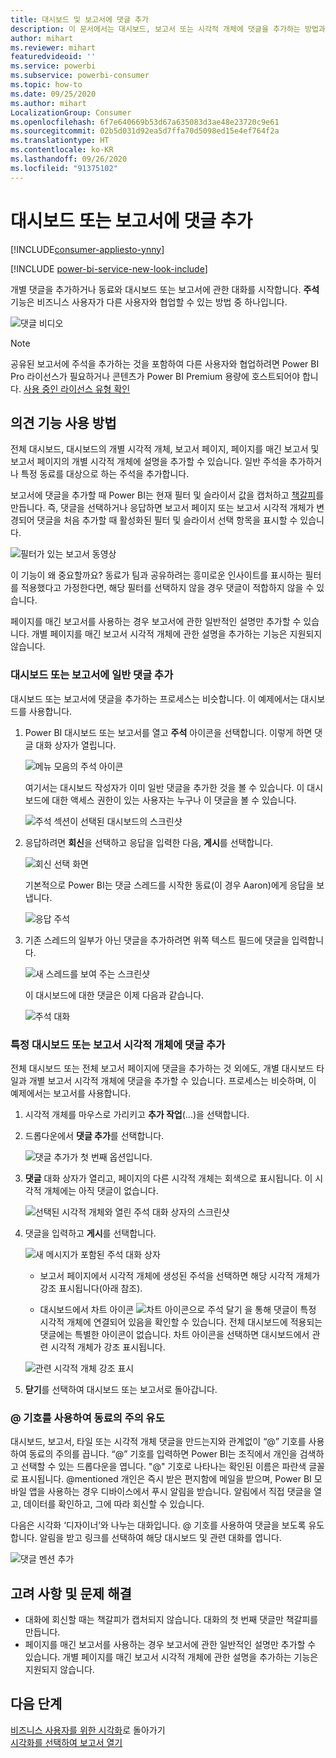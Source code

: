 ```yaml
---
title: 대시보드 및 보고서에 댓글 추가
description: 이 문서에서는 대시보드, 보고서 또는 시각적 개체에 댓글을 추가하는 방법과 댓글을 사용하여 공동 작업자와 대화하는 방법을 보여 줍니다.
author: mihart
ms.reviewer: mihart
featuredvideoid: ''
ms.service: powerbi
ms.subservice: powerbi-consumer
ms.topic: how-to
ms.date: 09/25/2020
ms.author: mihart
LocalizationGroup: Consumer
ms.openlocfilehash: 6f7e640669b53d67a635083d3ae48e23720c9e61
ms.sourcegitcommit: 02b5d031d92ea5d7ffa70d5098ed15e4ef764f2a
ms.translationtype: HT
ms.contentlocale: ko-KR
ms.lasthandoff: 09/26/2020
ms.locfileid: "91375102"
---
```

# <a name="add-comments-to-a-dashboard-or-report"></a>대시보드 또는 보고서에 댓글 추가

[!INCLUDE[consumer-appliesto-ynny](../includes/consumer-appliesto-ynny.md)]

[!INCLUDE [power-bi-service-new-look-include](../includes/power-bi-service-new-look-include.md)]

개별 댓글을 추가하거나 동료와 대시보드 또는 보고서에 관한 대화를 시작합니다. **주석** 기능은 비즈니스 사용자가 다른 사용자와 협업할 수 있는 방법 중 하나입니다. 

![댓글 비디오](media/end-user-comment/comment.gif)

> [!NOTE]
> 공유된 보고서에 주석을 추가하는 것을 포함하여 다른 사용자와 협업하려면 Power BI Pro 라이선스가 필요하거나 콘텐츠가 Power BI Premium 용량에 호스트되어야 합니다. [사용 중인 라이선스 유형 확인](end-user-license.md)

## <a name="how-to-use-the-comments-feature"></a>의견 기능 사용 방법
전체 대시보드, 대시보드의 개별 시각적 개체, 보고서 페이지, 페이지를 매긴 보고서 및 보고서 페이지의 개별 시각적 개체에 설명을 추가할 수 있습니다. 일반 주석을 추가하거나 특정 동료를 대상으로 하는 주석을 추가합니다.  

보고서에 댓글을 추가할 때 Power BI는 현재 필터 및 슬라이서 값을 캡처하고 [책갈피](end-user-bookmarks.md)를 만듭니다. 즉, 댓글을 선택하거나 응답하면 보고서 페이지 또는 보고서 시각적 개체가 변경되어 댓글을 처음 추가할 때 활성화된 필터 및 슬라이서 선택 항목을 표시할 수 있습니다.  

![필터가 있는 보고서 동영상](media/end-user-comment/power-bi-comment.gif)

이 기능이 왜 중요할까요? 동료가 팀과 공유하려는 흥미로운 인사이트를 표시하는 필터를 적용했다고 가정한다면, 해당 필터를 선택하지 않을 경우 댓글이 적합하지 않을 수 있습니다.

페이지를 매긴 보고서를 사용하는 경우 보고서에 관한 일반적인 설명만 추가할 수 있습니다.  개별 페이지를 매긴 보고서 시각적 개체에 관한 설명을 추가하는 기능은 지원되지 않습니다.

### <a name="add-a-general-comment-to-a-dashboard-or-report"></a>대시보드 또는 보고서에 일반 댓글 추가
대시보드 또는 보고서에 댓글을 추가하는 프로세스는 비슷합니다.  이 예제에서는 대시보드를 사용합니다. 

1. Power BI 대시보드 또는 보고서를 열고 **주석** 아이콘을 선택합니다. 이렇게 하면 댓글 대화 상자가 열립니다.

    ![메뉴 모음의 주석 아이콘](media/end-user-comment/power-bi-comment-icon.png)

    여기서는 대시보드 작성자가 이미 일반 댓글을 추가한 것을 볼 수 있습니다.  이 대시보드에 대한 액세스 권한이 있는 사용자는 누구나 이 댓글을 볼 수 있습니다.

    ![주석 섹션이 선택된 대시보드의 스크린샷](media/end-user-comment/power-bi-first-comments.png)

2. 응답하려면 **회신**을 선택하고 응답을 입력한 다음, **게시**를 선택합니다.  

    ![회신 선택 화면](media/end-user-comment/power-bi-comments-reply.png)

    기본적으로 Power BI는 댓글 스레드를 시작한 동료(이 경우 Aaron)에게 응답을 보냅니다. 

    ![응답 주석](media/end-user-comment/power-bi-respond.png)

 3. 기존 스레드의 일부가 아닌 댓글을 추가하려면 위쪽 텍스트 필드에 댓글을 입력합니다.

    ![새 스레드를 보여 주는 스크린샷](media/end-user-comment/power-bi-new-commenting.png)

    이 대시보드에 대한 댓글은 이제 다음과 같습니다.

    ![주석 대화](media/end-user-comment/power-bi-conversation.png)

### <a name="add-a-comment-to-a-specific-dashboard-or-report-visual"></a>특정 대시보드 또는 보고서 시각적 개체에 댓글 추가
전체 대시보드 또는 전체 보고서 페이지에 댓글을 추가하는 것 외에도, 개별 대시보드 타일과 개별 보고서 시각적 개체에 댓글을 추가할 수 있습니다. 프로세스는 비슷하며, 이 예제에서는 보고서를 사용합니다.

1. 시각적 개체를 마우스로 가리키고 **추가 작업**(...)을 선택합니다.    
2. 드롭다운에서 **댓글 추가**를 선택합니다.

    ![댓글 추가가 첫 번째 옵션입니다.](media/end-user-comment/power-bi-comment-reports.png)  

3.  **댓글** 대화 상자가 열리고, 페이지의 다른 시각적 개체는 회색으로 표시됩니다. 이 시각적 개체에는 아직 댓글이 없습니다. 

    ![선택된 시각적 개체와 열린 주석 대화 상자의 스크린샷](media/end-user-comment/power-bi-comments-column.png)  

4. 댓글을 입력하고 **게시**를 선택합니다.

    ![새 메시지가 포함된 주석 대화 상자](media/end-user-comment/power-bi-comment-spikes.png)  

    - 보고서 페이지에서 시각적 개체에 생성된 주석을 선택하면 해당 시각적 개체가 강조 표시됩니다(아래 참조).

    - 대시보드에서 차트 아이콘 ![차트 아이콘으로 주석 달기](media/end-user-comment/power-bi-comment-chart-icon.png) 을 통해 댓글이 특정 시각적 개체에 연결되어 있음을 확인할 수 있습니다. 전체 대시보드에 적용되는 댓글에는 특별한 아이콘이 없습니다. 차트 아이콘을 선택하면 대시보드에서 관련 시각적 개체가 강조 표시됩니다.
    

    ![관련 시각적 개체 강조 표시](media/end-user-comment/power-bi-highlights.png)

5. **닫기**를 선택하여 대시보드 또는 보고서로 돌아갑니다.

### <a name="get-your-colleagues-attention-by-using-the--sign"></a>@ 기호를 사용하여 동료의 주의 유도
대시보드, 보고서, 타일 또는 시각적 개체 댓글을 만드는지와 관계없이 “\@” 기호를 사용하여 동료의 주의를 끕니다.  “\@” 기호를 입력하면 Power BI는 조직에서 개인을 검색하고 선택할 수 있는 드롭다운을 엽니다. "\@" 기호로 나타나는 확인된 이름은 파란색 글꼴로 표시됩니다. @mentioned 개인은 즉시 받은 편지함에 메일을 받으며, Power BI 모바일 앱을 사용하는 경우 디바이스에서 푸시 알림을 받습니다. 알림에서 직접 댓글을 열고, 데이터를 확인하고, 그에 따라 회신할 수 있습니다.

다음은 시각화 ‘디자이너’와 나누는 대화입니다. @ 기호를 사용하여 댓글을 보도록 유도합니다. 알림을 받고 링크를 선택하여 해당 대시보드 및 관련 대화를 엽니다.  

![댓글 멘션 추가](media/end-user-comment/power-bi-comment-conversation.png)  

## <a name="considerations-and-troubleshooting"></a>고려 사항 및 문제 해결

- 대화에 회신할 때는 책갈피가 캡처되지 않습니다. 대화의 첫 번째 댓글만 책갈피를 만듭니다.
- 페이지를 매긴 보고서를 사용하는 경우 보고서에 관한 일반적인 설명만 추가할 수 있습니다.  개별 페이지를 매긴 보고서 시각적 개체에 관한 설명을 추가하는 기능은 지원되지 않습니다.

## <a name="next-steps"></a>다음 단계
[비즈니스 사용자를 위한 시각화](end-user-visualizations.md)로 돌아가기    
[시각화를 선택하여 보고서 열기](end-user-report-open.md)
